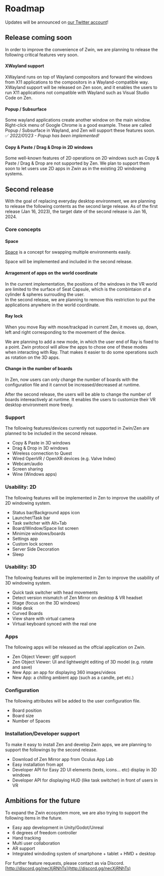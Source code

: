 # Roadmap

Updates will be announced on [our Twitter account](https://twitter.com/zwin_project)!

## Release coming soon 

In order to improve the convenience of Zwin, we are planning to release the following critical features very soon.

#### XWayland support

XWayland runs on top of Wayland compositors and forward the windows from X11 applications to the compositors in a Wayland-compatible way. XWayland support will be released on Zen soon, and it enables the users to run X11 applications not compatible with Wayland such as Visual Studio Code on Zen.

#### Popup / Subsurface
Some wayland applications create another window on the main window. Right-click menu of Google Chrome is a good example. These are called Popup / Subsurface in Wayland, and Zen will support these features soon.
✅ *2022/01/23 - Popup has been implemented!*

#### Copy & Paste / Drag & Drop in 2D windows
Some well-known features of 2D operations on 2D windows such as Copy & Paste / Drag & Drop are not supported by Zen. We plan to support them soon to let users use 2D apps in Zwin as in the existing 2D windowing systems.

## Second release
With the goal of replacing everyday desktop environment, we are planning to release the following contents as the second large release. As of the first release (Jan 16, 2023), the target date of the second release is Jan 16, 2024.

### Core concepts


#### Space
[Space](/en/what_is_it/interactions_on_zen#space-(under-development)) is a concept for swapping multiple environments easily.

Space will be implemented and included in the second release.

#### Arragement of apps on the world coordinate
In the current implementation, the positions of the windows in the VR world are limited to the surface of Seat Capsule, which is the combintaion of a cylinder & spheres surrouding the user.  
In the second release, we are planning to remove this restriction to put the applications anywhere in the world coordinate.

#### Ray lock
When you move Ray with mose/trackpad in current Zen, it moves up, down, left and right corresponding to the movement of the device.

We are planning to add a new mode, in which the user end of Ray is fixed to a point. Zwin protocol will allow the apps to chose one of these modes when interacting with Ray. That makes it easier to do some operations such as rotation on the 3D apps.

#### Change in the number of boards
In Zen, now users can only change the number of boards with the configuration file and it cannot be increased/decreased at runtime.

After the second release, the users will be able to change the number of boards intereactively at runtime. It enables the users to customize their VR desktop environment more freely.

### Support
The following features/devices currently not supported in Zwin/Zen are planned to be included in the second release.

- Copy & Paste in 3D windows
- Drag & Drop in 3D windows
- Wireless connection to Quest
- Wired OpenVR / OpenXR devices (e.g. Valve Index)
- Webcam/audio
- Screen sharing
- Wine (Windows apps)

### Usability: 2D
The following features will be implemented in Zen to improve the usability of 2D windowing system.

- Status bar/Background apps icon
- Launcher/Task bar
- Task switcher with Alt+Tab
- Board/Window/Space list screen
- Minimize windows/boards
- Settings app
- Custom lock screen
- Server Side Decoration
- Sleep

### Usability: 3D
The following features will be implemented in Zen to improve the usability of 3D windowing system.

- Quick task switcher with head movements
- Detect version mismatch of Zen Mirror on desktop & VR headset
- Stage (focus on the 3D windows)
- Hide desk
- Curved Boards
- View share with virtual camera
- Virtual keyboard synced with the real one

### Apps
The following apps will be released as the offcial application on Zwin.

- Zen Object Viewer: gltf support
- Zen Object Viewer: UI and lightweight editing of 3D model (e.g. rotate and save)
- New App: an app for displaying 360 images/videos
- New App: a chilling ambient app (such as a candle, pet etc.)

### Configuration
The following attributes will be added to the user configuration file.

- Board position
- Board size
- Number of Spaces

### Installation/Developer support
To make it easy to install Zen and develop Zwin apps, we are planning to support the followings by the second release.

- Download of Zen Mirror app from Oculus App Lab
- Easy installation from apt
- Developer API for Easy 2D UI elements (texts, icons... etc) display in 3D windows
- Developer API for displaying HUD (like task switcher) in front of users in VR

## Ambitions for the future
To expand the Zwin ecosystem more, we are also trying to support the following items in the future.

- Easy app development in Unity/Godot/Unreal 
- 6 degrees of freedom controller
- Hand tracking
- Multi user collaboration
- AR support 
- Integrated windoding system of smartphone + tablet + HMD + desktop


For further feature requests, please contact as via Discord.  
[http://discord.gg/necXjRNhTs](http://discord.gg/necXjRNhTs)
